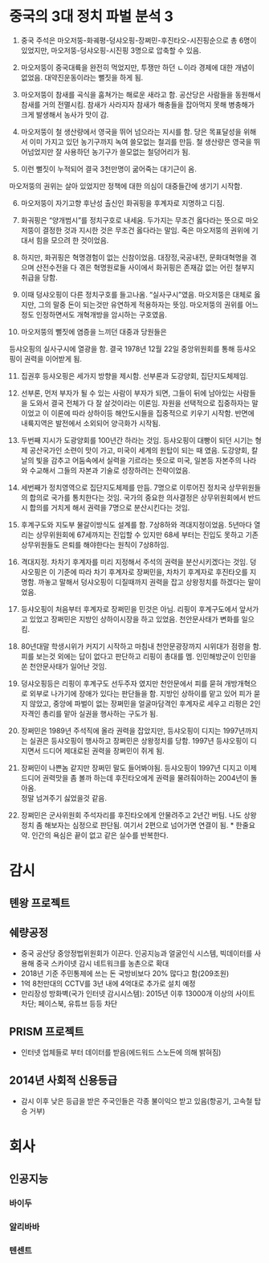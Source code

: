 # 중국의 3대 정치 파벌 분석 3
1. 중국 주석은 마오저뚱-화궤평-덩샤오핑-장쩌민-후진타오-시진핑순으로 총 6명이 있었지만, 마오저뚱-덩샤오핑-시진핑 3명으로 압축할 수 있음. 

2. 마오저뚱이 중국대륙을 완전히 먹었지만, 투쟁만 하던 ㄴ이라 경제에 대한 개념이 없었음. 대약진운동이라는 뻘짓을 하게 됨. 

3. 마오저뚱이 참새를 곡식을 훔쳐가는 해로운 새라고 함.  공산당은 사람들을 동원해서 참새를 거의 전멸시킴. 참새가 사라지자 참새가 해충들을 잡아먹지 못해 병충해가 크게 발생해서 농사가 맛이 감.  

4. 마오저뚱이 철 생산량에서 영국을 뛰어 넘으라는 지시를 함. 당은 목표달성을 위해서 이미 가지고 있던 농기구까지 녹여 쓸모없는 철괴를 만듬. 철 생산량은 영국을 뛰어넘었지만 잘 사용하던 농기구가 쓸모없는 철덩어리가 됨. 

5. 이런 뻘짓이 누적되어 결국 3천만명이 굶어죽는 대기근이 옴.  

마오저뚱의  권위는 살아 있었지만 정책에 대한 의심이 대중들간에 생기기 시작함. 

6. 마오저뚱이 자기고향 후난성 출신인 화궈핑을 후계자로 지명하고 디짐.  

7. 화궈핑은 “양개범시”를 정치구호로 내세움. 두가지는 무조건 옳다라는 뜻으로 마오저뚱이 결정한 것과 지시한 것은 무조건 옳다라는 말임. 죽은 마오저뚱의 권위에 기대서 힘을 모으려 한 것이었음. 

8. 하지만, 화귀핑은 혁명경험이 없는 신참이었음. 대장정,국공내전, 문화대혁명을 겪으며 산전수전을 다 겪은 혁명원로들 사이에서 화귀핑은 존재감 없는 어린 철부지 취급을 당함. 

9. 이때 덩샤오핑이 다른 정치구호를 들고나옴. “실사구시”였음. 마오저뚱은 대체로 옳지만, 그의 말중 돈이 되는것만 유연하게 적용하자는 뜻임.  마오저뚱의 권위를 어느정도 인정하면서도 개혁개방을 암시하는 구호였음. 

10. 마오저뚱의 뻘짓에 염증을 느끼던 대중과 당원들은 

등샤오핑의 실사구시에 열광을 함.  결국 1978년 12월 22일 중앙위원회를 통해 등샤오핑이 권력을 이어받게 됨. 

11. 집권후 등샤오핑은 세가지 방향을 제시함. 선부론과 도강양회, 집단지도체제임.  

12. 선부론, 먼저 부자가 될 수 있는 사람이 부자가 되면, 그들이 뒤에 남아있는 사람들을 도와서 결국 전체가 다 잘 살것이라는 이론임.  자원을 선택적으로 집중하자는 말이었고 이 이론에 따라 상하이등 해안도시들을 집중적으로 키우기 시작함. 반면에 내륙지역은 발전에서 소외되어 양극화가 시작됨. 

13. 두번째 지시가 도광양회를 100년간 하라는 것임. 등샤오핑이 대빵이 되던 시기는 형제 공산국가인 소련이 맛이 가고, 미국이 세계의 원탑이 되는 때 였음.  도강양회, 칼날의 빛을 감추고 어둠속에서 실력을 기르라는 뜻으로 미국, 일본등 자본주의 나라와 수교해서 그들의 자본과 기술로 성장하려는 전략이었음. 

14. 세번째가 정치영역으로 집단지도체제를 만듬. 7명으로 이루어진 정치국 상무위원들의 합의로 국가를 통치한다는 것임. 국가의 중요한 의사결정은 상무위원회에서 반드시 합의를 거치게 해서 권력을 7명으로 분산시킨다는 것임. 

15. 후계구도와 지도부 물갈이방식도 설계를 함. 7상8하와 격대지정이었음. 5년마다 열리는 상무위원회에 67세까지는 진입할 수 있지만 68세 부터는 진입도 못하고 기존 상무위원들도 은퇴를 해야한다는 원칙이 7상8하임.  

16. 격대지정. 차차기 후계자를 미리 지정해서 주석의 권력을 분산시키겠다는 것임.  덩샤오핑은 이 기준에 따라 차기 후계자로 장쩌민을, 차차기 후계자로 후진타오를 지명함. 까놓고 말해서 덩샤오핑이 디질때까지 권력을 잡고 상왕정치를 하겠다는 말이었음.  

17. 등샤오핑이 처음부터 후계자로 장쩌민을 민것은 아님. 
리핑이 후계구도에서 앞서가고 있었고 장쩌민은 지방인 상하이시장을 하고 있었음.  천안문사태가 변화를 일으킴. 

18. 80년대말 학생시위가 커지기 시작하고 마침내 천안문광장까지 시위대가 점령을 함.  피를 보는것 외에는 답이 없다고 판단하고 리핑이 총대를 멤.  인민해방군이 인민을 쏜 천안문사태가 일어난 것임. 

19. 덩샤오핑등은 리핑이 후계구도 선두주자 였지만 천안문에서 피를 묻혀 개방개혁으로 외부로 나가기에 장애가 있다는 판단들을 함.  지방인 상하이를 맡고 있어 피가 묻지 않았고, 중앙에 파벌이 없는 장쩌민을 얼굴마담격인 후계자로 세우고 리펑은 2인자격인 총리를 맡아 실권을 행사하는 구도가 됨. 

20. 장쩌민은 1989년 주석직에 올라 권력을 잡았지만, 등샤오핑이 디지는 1997년까지는 실권은 등샤오핑이 행사하고 장쩌민은 상왕정치를 당함. 1997년 등샤오핑이 디지면서 드디어 제대로된 권력을 장쩌민이 쥐게 됨. 

21. 장쩌민이 나쁜놈 같지만 장쩌민 말도 들어봐야됨. 
등샤오핑이 1997년 디지고 이제 드디어 권력맛을 좀 볼까 하는데 후진타오에게 권력을 물려줘야하는 2004년이 돌아옴.  
정말 넘겨주기 싫었을것 같음.  

22.  장쩌민은 군사위원회 주석자리를 후진타오에게 안물려주고 2년간 버팀.  나도 상왕정치 좀 해보자는 심정으로 판단됨.  여기서 2편으로 넘어가면 연결이 됨. 
	* 한줄요약.  인간의 욕심은 끝이 없고 같은 실수를 반복한다. 

# 감시
## 톈왕 프로젝트

## 쉐량공정
* 중국 공산당 중앙정법위원회가 이끈다. 인공지능과 얼굴인식 시스템, 빅데이터를 사용해 중국 스카이넷 감시 네트워크를 농촌으로 확대
* 2018년 기준 주민통제에 쓰는 돈 국방비보다 20% 많다고 함(209조원)
* 1억 8천만대의 CCTV를 3년 내에 4억대로 추가로 설치 예정
* 만리장성 방화벽(국가 인터넷 감시시스템): 2015년 이후 13000개 이상의 사이트 차단; 페이스북, 유튜브 등등 차단

## PRISM 프로젝트
* 인터넷 업체들로 부터 데이터를 받음(에드워드 스노든에 의해 밝혀짐)

## 2014년 사회적 신용등급
* 감시 이후 낮은 등급을 받은 주국인들은 각종 불이익으 받고 있음(항공기, 고속철 탑승 거부)

# 회사
## 인공지능
### 바이두

### 알리바바

### 텐센트